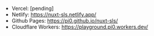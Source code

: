 - Vercel: [pending]
- Netlify: https://nuxt-sls.netlify.app/
- Github Pages: https://pi0.github.io/nuxt-sls/
- Cloudflare Workers: https://playground.pi0.workers.dev/
